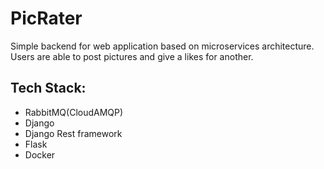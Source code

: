 # PicRater

Simple backend for web application based on microservices architecture.
Users are able to post pictures and give a likes for another.

## Tech Stack:
- RabbitMQ(CloudAMQP)
- Django
- Django Rest framework
- Flask
- Docker